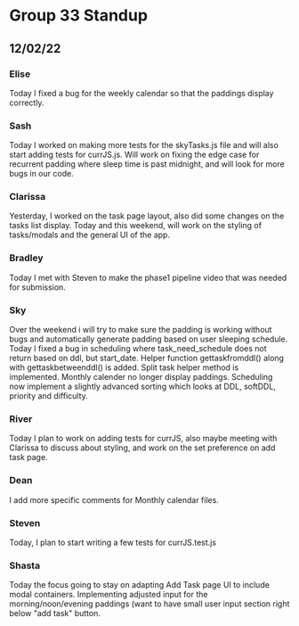 # Group 33 Standup
## 12/02/22

### Elise
Today I fixed a bug for the weekly calendar so that the paddings display correctly.

### Sash
Today I worked on making more tests for the skyTasks.js file and will also start adding tests for currJS.js. Will work on fixing the edge case for recurrent padding where sleep time is past midnight, and will look for more bugs in our code.

### Clarissa
Yesterday, I worked on the task page layout, also did some changes on the tasks list display.
Today and this weekend, will work on the styling of tasks/modals and the general UI of the app.

### Bradley
Today I met with Steven to make the phase1 pipeline video that was needed for submission.

### Sky
Over the weekend i will try to make sure the padding is working without bugs and automatically generate padding based on user sleeping schedule. Today I fixed a bug in scheduling where task_need_schedule does not return based on ddl, but start_date. Helper function gettaskfromddl() along with gettaskbetweenddl() is added. Split task helper method is implemented. Monthly calender no longer display paddings. Scheduling now implement a slightly advanced sorting which looks at DDL, softDDL, priority and difficulty.

### River
Today I plan to work on adding tests for currJS, also maybe meeting with Clarissa to discuss about styling, and work on the set preference on add task page.

### Dean
I add more specific comments for Monthly calendar files.

### Steven
Today, I plan to start writing a few tests for currJS.test.js

### Shasta
Today the focus going to stay on adapting Add Task page UI to include modal containers. Implementing adjusted input for the morning/noon/evening paddings (want to have small user input section right below "add task" button. 
